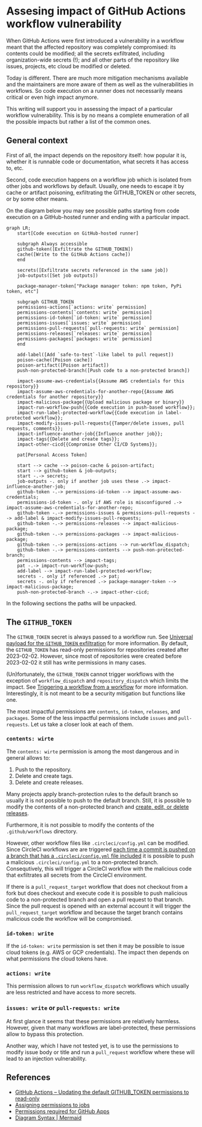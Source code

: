 # Assesing impact of GitHub Actions workflow vulnerability

When GitHub Actions were first introduced a vulnerability in a workflow meant that the affected repository was completely compromised: its contents could be modified; all the secrets exfiltrated, including organization-wide secrets (!); and all other parts of the repository like issues, projects, etc cloud be modified or deleted.

Today is different. There are much more mitigation mechanisms available and the maintainers are more aware of them as well as the vulnerabilities in workflows. So code execution on a runner does not necessarily means critical or even high impact anymore.

This writing will support you in assessing the impact of a particular workflow vulnerability. This is by no means a complete enumeration of all the possible impacts but rather a list of the common ones.

## General context

First of all, the impact depends on the repository itself: how popular it is, whether it is runnable code or documentation, what secrets it has access to, etc.

Second, code execution happens on a workflow job which is isolated from other jobs and workflows by default. Usually, one needs to escape it by cache or artifact poisoning, exfiltrating the GITHUB_TOKEN or other secrets, or by some other means.

On the diagram below you may see possible paths starting from code execution on a GitHub-hosted runner and ending with a particular impact.

```mermaid
graph LR;
    start[Code execution on GitHub-hosted runner]

    subgraph Always accessible
    github-token([Exfiltrate the GITHUB_TOKEN])
    cache([Write to the GitHub Actions cache])
    end
    
    secrets([Exfiltrate secrets referenced in the same job])
    job-outputs([Set job outputs])

    package-manager-token["Package manager token: npm token, PyPi token, etc"]

    subgraph GITHUB_TOKEN
    permissions-actions[`actions: write` permission]
    permissions-contents[`contents: write` permission]
    permissions-id-token[`id-token: write` permission]
    permissions-issues[`issues: write` permission]
    permissions-pull-requests[`pull-requests: write` permission]
    permissions-releases[`releases: write` permission]
    permissions-packages[`packages: write` permission]
    end

    add-label([Add `safe-to-test`-like label to pull request])
    poison-cache([Poison cache])
    poison-artifact([Poison artifact])
    push-non-protected-branch([Push code to a non-protected branch])

    impact-assume-aws-credentials{{Assume AWS credentials for this repository}}
    impact-assume-aws-credentials-for-another-repo{{Assume AWS credentials for another repository}}
    impact-malicious-package{{Upload malicious package or binary}}
    impact-run-workflow-push{{Code execution in push-based workflow}};
    impact-run-label-protected-workflow{{Code execution in label-protected workflow}};
    impact-modify-issues-pull-requests{{Tamper/delete issues, pull requests, comments}};
    impact-influence-another-job{{Influence another job}};
    impact-tags{{Delete and create tags}};
    impact-other-cicd{{Compromise Other CI/CD Systems}};

    pat[Personal Access Token]
 
    start --> cache --> poison-cache & poison-artifact;
    start --> github-token & job-outputs;
    start -.-> secrets;
    job-outputs -. only if another job uses these .-> impact-influence-another-job;
    github-token -.-> permissions-id-token --> impact-assume-aws-credentials;
    permissions-id-token -. only if AWS role is misconfigured .-> impact-assume-aws-credentials-for-another-repo;
    github-token -.-> permissions-issues & permissions-pull-requests --> add-label & impact-modify-issues-pull-requests;
    github-token -.-> permissions-releases --> impact-malicious-package;
    github-token -.-> permissions-packages --> impact-malicious-package;
    github-token -.-> permissions-actions --> run-workflow_dispatch;
    github-token -.-> permissions-contents --> push-non-protected-branch;
    permissions-contents --> impact-tags;
    pat -.-> impact-run-workflow-push;
    add-label --> impact-run-label-protected-workflow;
    secrets -. only if referenced .-> pat;
    secrets -. only if referenced .-> package-manager-token --> impact-malicious-package;
    push-non-protected-branch -.-> impact-other-cicd;
```

In the following sections the paths will be unpacked.

## The `GITHUB_TOKEN`

The `GITHUB_TOKEN` secret is always passed to a workflow run. See [Universal payload for the `GITHUB_TOKEN` exfiltration](https://gist.github.com/nikitastupin/30e525b776c409e03c2d6f328f254965) for more information. By default, the `GITHUB_TOKEN` has read-only permissions for repositories created after 2023-02-02. However, since most of repositories were created before 2023-02-02 it still has write permissions in many cases.

(Un)fortunately, the `GITHUB_TOKEN` cannot trigger workflows with the exception of `workflow_dispatch` and `repository_dispatch` which limits the impact. See [Triggering a workflow from a workflow](https://docs.github.com/en/actions/using-workflows/triggering-a-workflow#triggering-a-workflow-from-a-workflow) for more information. Interestingly, it is not meant to be a security mitigation but functions like one.

The most impactful permissions are `contents`, `id-token`, `releases`, and `packages`. Some of the less impactful permissions include `issues` and `pull-requests`. Let us take a closer look at each of them.

### `contents: wirte`

The `contents: wirte` permission is among the most dangerous and in general allows to:

1. Push to the repository.
1. Delete and create tags.
1. Delete and create releases.

Many projects apply branch-protection rules to the default branch so usually it is not possible to push to the default branch. Still, it is possible to modify the contents of a non-protected branch and [create, edit, or delete releases](https://docs.github.com/en/rest/overview/permissions-required-for-github-apps?apiVersion=2022-11-28#repository-permissions-for-contents).

Furthermore, it is not possible to modify the contents of the `.github/workflows` directory.

However, other workflow files like `.circleci/config.yml` can be modified. Since CircleCI workflows are are triggered [each time a commit is pushed on a branch that has a `.circleci/config.yml` file included](https://circleci.com/docs/triggers-overview/#run-a-pipeline-on-commit-to-your-code-repository) it is possible to push a malicious `.circleci/config.yml` to a non-protected branch. Consequtively, this will trigger a CircleCI workflow with the malicious code that exfiltrates all secrets from the CircleCI environment.

If there is a `pull_request_target` workflow that does not checkout from a fork but does checkout and execute code it is possible to push malicious code to a non-protected branch and open a pull request to that branch. Since the pull request is opened with an external account it will trigger the `pull_request_target` workflow and because the target branch contains malicious code the workflow will be compromised.

### `id-token: write`

If the `id-token: write` permission is set then it may be possible to issue cloud tokens (e.g. AWS or GCP credentials). The impact then depends on what permissions the cloud tokens have.

### `actions: write`

This permission allows to run `workflow_dispatch` workflows which usually are less restricted and have access to more secrets.

### `issues: write` or `pull-requests: write`

At first glance it seems that these permissions are relatively harmless. However, given that many workflows are label-protected, these permissions allow to bypass this protection.

Another way, which I have not tested yet, is to use the permissions to modify issue body or title and run a `pull_request` workflow where these will lead to an injection vulnerability.

## References

- [GitHub Actions – Updating the default GITHUB_TOKEN permissions to read-only](https://github.blog/changelog/2023-02-02-github-actions-updating-the-default-github_token-permissions-to-read-only/)
- [Assigning permissions to jobs](https://docs.github.com/en/actions/using-jobs/assigning-permissions-to-jobs)
- [Permissions required for GitHub Apps](https://docs.github.com/en/rest/overview/permissions-required-for-github-apps?apiVersion=2022-11-28)
- [Diagram Syntax | Mermaid](https://mermaid.js.org/intro/n00b-syntaxReference.html)
